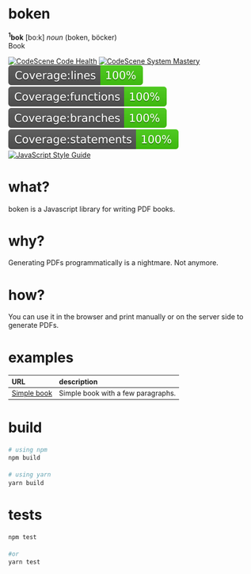 # boken

**<sup>1</sup>bok** [bo:k] _noun_ (boken, böcker)  
Book

[![CodeScene Code Health](https://codescene.io/projects/29133/status-badges/code-health)](https://codescene.io/projects/29133)
[![CodeScene System Mastery](https://codescene.io/projects/29133/status-badges/system-mastery)](https://codescene.io/projects/29133)
![Coverage: lines](./img/badge-lines.svg)
![Coverage: functions](./img/badge-functions.svg)
![Coverage: branches](./img/badge-branches.svg)
![Coverage: statements](./img/badge-statements.svg)
[![JavaScript Style Guide](https://img.shields.io/badge/code_style-standard-brightgreen.svg)](https://standardjs.com)

# what?

boken is a Javascript library for writing PDF books.

# why?

Generating PDFs programmatically is a nightmare. Not anymore.

# how?

You can use it in the browser and print manually or on the server side to generate PDFs.

# examples

| URL                                                                                | description                        |
|:-----------------------------------------------------------------------------------|:-----------------------------------|
| [Simple book](https://empear-analytics.github.io/boken/examples/simple/index.html) | Simple book with a few paragraphs. |

# build

```bash
# using npm
npm build

# using yarn
yarn build
```

# tests

```bash
npm test

#or
yarn test 
```

